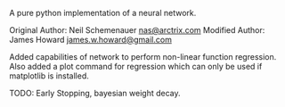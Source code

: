 A pure python implementation of a neural network.  

Original Author: Neil Schemenauer <nas@arctrix.com>
Modified Author: James Howard <james.w.howard@gmail.com>

Added capabilities of network to perform non-linear function regression.  
Also added a plot command for regression which can only be used if 
matplotlib is installed.


TODO:
	Early Stopping, bayesian weight decay.